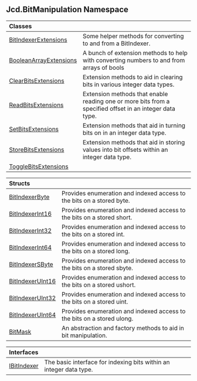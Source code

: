 ## Jcd.BitManipulation Namespace

| Classes | |
| :--- | :--- |
| [BitIndexerExtensions](Jcd_BitManipulation_BitIndexerExtensions.md 'Jcd.BitManipulation.BitIndexerExtensions') | Some helper methods for converting to and from a BitIndexer.<br/> |
| [BooleanArrayExtensions](Jcd_BitManipulation_BooleanArrayExtensions.md 'Jcd.BitManipulation.BooleanArrayExtensions') | A bunch of extension methods to help with converting numbers to and from arrays of bools<br/> |
| [ClearBitsExtensions](Jcd_BitManipulation_ClearBitsExtensions.md 'Jcd.BitManipulation.ClearBitsExtensions') | Extension methods to aid in clearing bits in various integer data types.<br/> |
| [ReadBitsExtensions](Jcd_BitManipulation_ReadBitsExtensions.md 'Jcd.BitManipulation.ReadBitsExtensions') | Extension methods that enable reading one or more bits from a specified offset in an integer data type. <br/> |
| [SetBitsExtensions](Jcd_BitManipulation_SetBitsExtensions.md 'Jcd.BitManipulation.SetBitsExtensions') | Extension methods that aid in turning bits on in an integer data type.<br/> |
| [StoreBitsExtensions](Jcd_BitManipulation_StoreBitsExtensions.md 'Jcd.BitManipulation.StoreBitsExtensions') | Extension methods that aid in storing values into bit offsets within an integer data type.<br/> |
| [ToggleBitsExtensions](Jcd_BitManipulation_ToggleBitsExtensions.md 'Jcd.BitManipulation.ToggleBitsExtensions') |  |

| Structs | |
| :--- | :--- |
| [BitIndexerByte](Jcd_BitManipulation_BitIndexerByte.md 'Jcd.BitManipulation.BitIndexerByte') | Provides enumeration and indexed access to the bits on a stored byte. <br/> |
| [BitIndexerInt16](Jcd_BitManipulation_BitIndexerInt16.md 'Jcd.BitManipulation.BitIndexerInt16') | Provides enumeration and indexed access to the bits on a stored short. <br/> |
| [BitIndexerInt32](Jcd_BitManipulation_BitIndexerInt32.md 'Jcd.BitManipulation.BitIndexerInt32') | Provides enumeration and indexed access to the bits on a stored int. <br/> |
| [BitIndexerInt64](Jcd_BitManipulation_BitIndexerInt64.md 'Jcd.BitManipulation.BitIndexerInt64') | Provides enumeration and indexed access to the bits on a stored long. <br/> |
| [BitIndexerSByte](Jcd_BitManipulation_BitIndexerSByte.md 'Jcd.BitManipulation.BitIndexerSByte') | Provides enumeration and indexed access to the bits on a stored sbyte. <br/> |
| [BitIndexerUInt16](Jcd_BitManipulation_BitIndexerUInt16.md 'Jcd.BitManipulation.BitIndexerUInt16') | Provides enumeration and indexed access to the bits on a stored ushort. <br/> |
| [BitIndexerUInt32](Jcd_BitManipulation_BitIndexerUInt32.md 'Jcd.BitManipulation.BitIndexerUInt32') | Provides enumeration and indexed access to the bits on a stored uint. <br/> |
| [BitIndexerUInt64](Jcd_BitManipulation_BitIndexerUInt64.md 'Jcd.BitManipulation.BitIndexerUInt64') | Provides enumeration and indexed access to the bits on a stored ulong. <br/> |
| [BitMask](Jcd_BitManipulation_BitMask.md 'Jcd.BitManipulation.BitMask') | An abstraction and factory methods to aid in bit manipulation.<br/> |

| Interfaces | |
| :--- | :--- |
| [IBitIndexer](Jcd_BitManipulation_IBitIndexer.md 'Jcd.BitManipulation.IBitIndexer') | The basic interface for indexing bits within an integer data type.<br/> |
